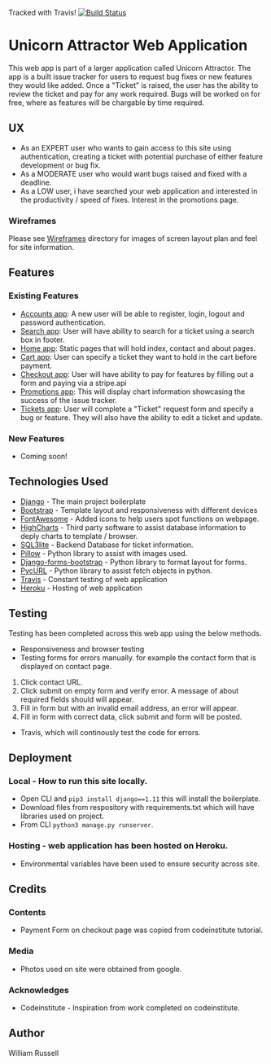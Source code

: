 Tracked with Travis! [![Build Status](https://travis-ci.org/Willgrussell/unicorn-attractor.svg?branch=master)](https://travis-ci.org/Willgrussell/unicorn-attractor)

# Unicorn Attractor Web Application
This web app is part of a larger application called Unicorn Attractor. The app is a built issue tracker for users to request bug fixes or new features they would like added.
Once a "Ticket" is raised, the user has the ability to review the ticket and pay for any work required. Bugs will be worked on for free, where as features will be chargable by time required.

## UX
- As an EXPERT user who wants to gain access to this site using authentication, creating a ticket with potential purchase of either feature development or bug fix.
- As a MODERATE user who would want bugs raised and fixed with a deadline.
- As a LOW user, i have searched your web application and interested in the productivity / speed of fixes. Interest in the promotions page.

### Wireframes
Please see [Wireframes](wireframes/) directory for images of screen layout plan and feel for site information. 

## Features
### Existing Features
- [Accounts app](accounts/): A new user will be able to register, login, logout and password authentication.
- [Search app](search/): User will have ability to search for a ticket using a search box in footer.
- [Home app](home/): Static pages that will hold index, contact and about pages.
- [Cart app](cart/): User can specify a ticket they want to hold in the cart before payment.
- [Checkout app](checkout/): User will have ability to pay for features by filling out a form and paying via a stripe.api
- [Promotions app](promotions/): This will display chart information showcasing the success of the issue tracker.
- [Tickets app](tickets/): User will complete a "Ticket" request form and specify a bug or feature. They will also have the ability to edit a ticket and update.

### New Features
- Coming soon!

## Technologies Used
* [Django](https://www.djangoproject.com) - The main project boilerplate
* [Bootstrap](http://getbootstrap.com) - Template layout and responsiveness with different devices
* [FontAwesome](https://fontawesome.com/?from=io) - Added icons to help users spot functions on webpage.
* [HighCharts](https://www.highcharts.com) - Third party software to assist database information to deply charts to template / browser.
* [SQL3lite](https://www.sqlite.org/index.html) - Backend Database for ticket information.
* [Pillow](https://pillow.readthedocs.io/en/5.3.x/) - Python library to assist with images used.
* [Django-forms-bootstrap]() - Python library to format layout for forms.
* [PycURL](http://pycurl.io) - Python library to assist fetch objects in python.
* [Travis](https://travis-ci.org) - Constant testing of web application
* [Heroku](https://www.heroku.com) - Hosting of web application

## Testing
Testing has been completed across this web app using the below methods.
- Responsiveness and browser testing
- Testing forms for errors manually. for example the contact form that is displayed on contact page.
1. Click contact URL.
2. Click submit on empty form and verify error. A message of about required fields should will appear.
3. Fill in form but with an invalid email address, an error will appear.
4. Fill in form with correct data, click submit and form will be posted.
- Travis, which will continously test the code for errors.

## Deployment
### Local - How to run this site locally.
- Open CLI and `pip3 install django==1.11` this will install the boilerplate.
- Download files from respository with requirements.txt which will have libraries used on project.
- From CLI `python3 manage.py runserver`.

### Hosting - web application has been hosted on **Heroku**.
- Environmental variables have been used to ensure security across site.

## Credits
### Contents
* Payment Form on checkout page was copied from codeinstitute tutorial.

### Media
* Photos used on site were obtained from google.

### Acknowledges
* Codeinstitute - Inspiration from work completed on codeinstitute.

## Author
William Russell
